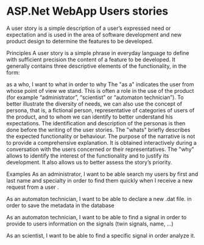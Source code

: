 # ASP.Net WebApp Users stories

A user story is a simple description of a user’s expressed need or expectation and is used in the area of software development and new product design to determine the features to be developed.

Principles
A user story is a simple phrase in everyday language to define with sufficient precision the content of a feature to be developed. It generally contains three descriptive elements of the functionality, in the form:

as a who, I want to what in order to why
The "as a" indicates the user from whose point of view we stand. This is often a role in the use of the product (for example “administrator”, “scientist” or “automaton technician”). To better illustrate the diversity of needs, we can also use the concept of persona, that is, a fictional person, representative of categories of users of the product, and to whom we can identify to better understand his expectations. The identification and description of the personas is then done before the writing of the user stories.
The "whats" briefly describes the expected functionality or behaviour. The purpose of the narrative is not to provide a comprehensive explanation. It is obtained interactively during a conversation with the users concerned or their representatives.
The "why" allows to identify the interest of the functionality and to justify its development. It also allows us to better assess the story’s priority.




Examples
As an administrator,
I want to be able search my users by first and last name and specialty in order to find them quickly when I receive a new request from a user .

As an automaton technician,
I want to be able to declare a new .dat file. in order to save the metadata in the database

As an automaton technician,
I want to be able to find a signal in order to provide to users information on the signals (twin signals, name, ...)

As an scientist,
I want to be able to find a specific signal in order analyze it.
